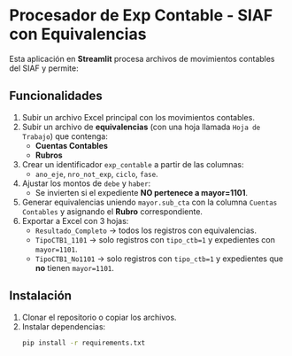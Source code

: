 # Procesador de Exp Contable - SIAF con Equivalencias

Esta aplicación en **Streamlit** procesa archivos de movimientos contables del SIAF y permite:

## Funcionalidades
1. Subir un archivo Excel principal con los movimientos contables.
2. Subir un archivo de **equivalencias** (con una hoja llamada `Hoja de Trabajo`) que contenga:
   - **Cuentas Contables**
   - **Rubros**
3. Crear un identificador `exp_contable` a partir de las columnas:
   - `ano_eje`, `nro_not_exp`, `ciclo`, `fase`.
4. Ajustar los montos de `debe` y `haber`:
   - Se invierten si el expediente **NO pertenece a mayor=1101**.
5. Generar equivalencias uniendo `mayor.sub_cta` con la columna `Cuentas Contables` y asignando el **Rubro** correspondiente.
6. Exportar a Excel con 3 hojas:
   - `Resultado_Completo` → todos los registros con equivalencias.
   - `TipoCTB1_1101` → solo registros con `tipo_ctb=1` y expedientes con `mayor=1101`.
   - `TipoCTB1_No1101` → solo registros con `tipo_ctb=1` y expedientes que **no** tienen `mayor=1101`.

## Instalación
1. Clonar el repositorio o copiar los archivos.
2. Instalar dependencias:
   ```bash
   pip install -r requirements.txt
